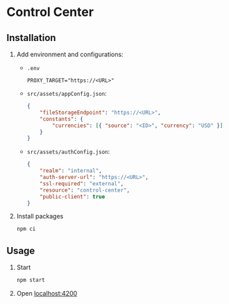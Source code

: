 # Control Center

## Installation

1. Add environment and configurations:

    - `.env`
        ```env
        PROXY_TARGET="https://<URL>"
        ```
    - `src/assets/appConfig.json`:
        ```json
        {
            "fileStorageEndpoint": "https://<URL>",
            "constants": {
                "currencies": [{ "source": "<ID>", "currency": "USD" }]
            }
        }
        ```
    - `src/assets/authConfig.json`:
        ```json
        {
            "realm": "internal",
            "auth-server-url": "https://<URL>",
            "ssl-required": "external",
            "resource": "control-center",
            "public-client": true
        }
        ```

2. Install packages
    ```sh
    npm ci
    ```

## Usage

1. Start
    ```sh
    npm start
    ```
2. Open [localhost:4200](http://localhost:4200/)
